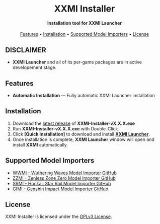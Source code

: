<h1 align="center">XXMI Installer</h1>

<h4 align="center">Installation tool for XXMI Launcher</h4>

<p align="center">
  <a href="#features">Features</a> •
  <a href="#installation">Installation</a> •
  <a href="#supported-model-importers">Supported Model Importers</a> •
  <a href="#license">License</a>
</p>

## DISCLAIMER

- **XXMI Launcher** and all of its per-game packages are in active developement stage.

## Features  

- **Automatic Installation** — Fully automatic XXMI Launcher installation

## Installation

1. Download the [latest release](https://github.com/SpectrumQT/XXMI-Installer/releases/latest) of **XXMI-Installer-vX.X.X.exe**
2. Run **XXMI-Installer-vX.X.X.exe** with Double-Click.
3. Click **[Quick Installation]** to download and install **[XXMI Launcher](https://github.com/SpectrumQT/XXMI-Launcher)**.
4. Once installation is complete, **XXMI Launcher** window will open and install **XXMI** automatically.

## Supported Model Importers

- [WWMI - Wuthering Waves Model Importer GitHub](https://github.com/SpectrumQT/WWMI)
- [ZZMI - Zenless Zone Zero Model Importer GitHub](https://github.com/leotorrez/ZZ-Model-Importer)
- [SRMI - Honkai: Star Rail Model Importer GitHub](https://github.com/SilentNightSound/SR-Model-Importer)
- [GIMI - Genshin Impact Model Importer GitHub](https://github.com/SilentNightSound/GI-Model-Importer)
  
## License

XXMI Installer is licensed under the [GPLv3 License](https://github.com/SpectrumQT/XXMI-Installer/blob/main/LICENSE).
